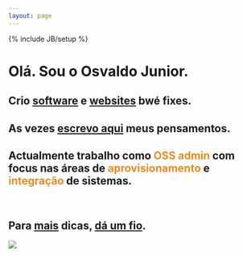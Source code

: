 ```yaml
---
layout: page
---
```

{% include JB/setup %}

<div class="row">
	<div class="homepage col-lg-10">
	  <h1>Olá. Sou o Osvaldo Junior.</h1>
	  <h2>Crio <a href="http://github.com/lezi" tiltle="My Github Account">software</a> e <a href="#">websites</a> bwé <span>fixes</span>.</h2>
	  <h2>As vezes <a href="/blog">escrevo aqui</a> meus pensamentos.</h2>
	  <h2>Actualmente trabalho como <span style="color:#E78B24;cursos:pointer">OSS admin</span> com focus nas áreas de <span style="color:#E78B24">aprovisionamento</span> e <span style="color:#E78B24">integração</span> de sistemas.</h2>
	  <br />
	  <h2>Para <a href="/about">mais</a> dicas, <a href="mailto:lupazu@gmail.com">dá um fio</a>.</h2>
	</div>
	<div class="yfd">
		<img src="http://www.gravatar.com/avatar/2a860740ceb8d7d6d8187e97927cceee.png"/>
	</div>
</div>



